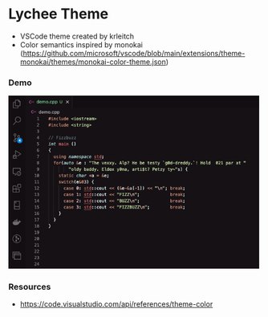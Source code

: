 # Lychee Theme

* VSCode theme created by krleitch
* Color semantics inspired by monokai (https://github.com/microsoft/vscode/blob/main/extensions/theme-monokai/themes/monokai-color-theme.json)

### Demo

<img src="./demo.png" alt="demo" width="500"/>

### Resources

- https://code.visualstudio.com/api/references/theme-color